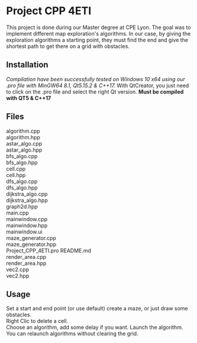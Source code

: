 # Project CPP 4ETI
This project is done during our Master degree at CPE Lyon. The goal was to implement different map exploration's algorithms. In our case, by giving the exploration algorithms a starting point, they must find the end and give the shortest path to get there on a grid with obstacles.

## Installation
*Compilation have been successfully tested on Windows 10 x64 using our .pro file with MinGW64 8.1, Qt5.15.2 & C++17.*
With QtCreator, you just need to click on the .pro file and select the right Qt version.
**Must be compiled with QT5 & C++17**

## Files
algorithm.cpp  
algorithm.hpp  
astar_algo.cpp  
astar_algo.hpp  
bfs_algo.cpp  
bfs_algo.hpp  
cell.cpp  
cell.hpp  
dfs_algo.cpp  
dfs_algo.hpp  
dijkstra_algo.cpp  
dijkstra_algo.hpp  
graph2d.hpp  
main.cpp  
mainwindow.cpp  
mainwindow.hpp  
mainwindow.ui  
maze_generator.cpp  
maze_generator.hpp  
Project_CPP_4ETI.pro
README.md  
render_area.cpp  
render_area.hpp  
vec2.cpp  
vec2.hpp

## Usage
Set a start and end point (or use default) create a maze, or just draw some obstacles.  
Right Clic to delete a cell.  
Choose an algorithm, add some delay if you want. Launch the algorithm.  
You can relaunch algorithms without clearing the grid.